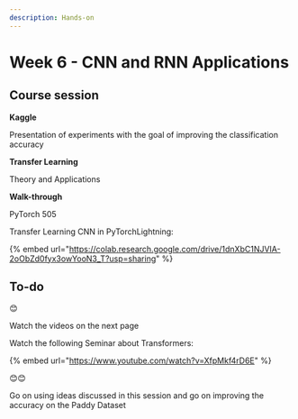```yaml
---
description: Hands-on
---
```


# Week 6 - CNN and RNN Applications

## Course session

**Kaggle**

Presentation of experiments with the goal of improving the classification accuracy



**Transfer Learning**

Theory and Applications



**Walk-through**

PyTorch 505

Transfer Learning CNN in PyTorchLightning:

{% embed url="https://colab.research.google.com/drive/1dnXbC1NJVIA-2oObZd0fyx3owYooN3_T?usp=sharing" %}



## To-do

😊

Watch the videos on the next page



Watch the following Seminar about Transformers:

{% embed url="https://www.youtube.com/watch?v=XfpMkf4rD6E" %}

😊😊

Go on using ideas discussed in this session and go on improving the accuracy on the Paddy Dataset
